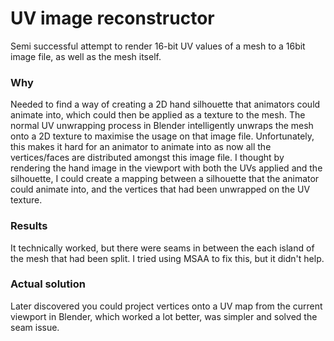 # UV image reconstructor

Semi successful attempt to render 16-bit UV values of a mesh to a 16bit image file, as well
as the mesh itself.

### Why

Needed to find a way of creating a 2D hand silhouette that animators could animate into, which
could then be applied as a texture to the mesh.
The normal UV unwrapping process in Blender intelligently unwraps the mesh onto a 2D texture to
maximise the usage on that image file. Unfortunately, this makes it hard for an animator to animate
into as now all the vertices/faces are distributed amongst this image file.
I thought by rendering the hand image in the viewport with both the UVs applied and the silhouette,
I could create a mapping between a silhouette that the animator could animate into, and the vertices
that had been unwrapped on the UV texture.

### Results

It technically worked, but there were seams in between the each island of the mesh that had been split.
I tried using MSAA to fix this, but it didn't help.

### Actual solution

Later discovered you could project vertices onto a UV map from the current viewport in Blender, which 
worked a lot better, was simpler and solved the seam issue.
